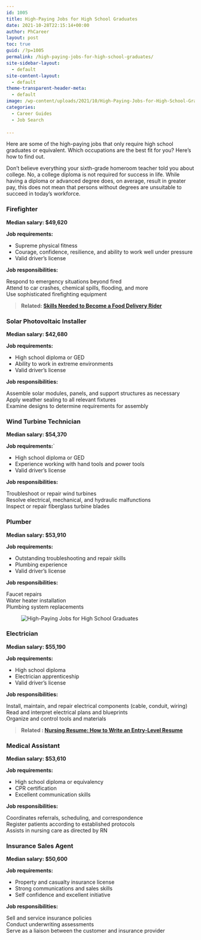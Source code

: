 ```yaml
---
id: 1005
title: High-Paying Jobs for High School Graduates
date: 2021-10-28T22:15:14+00:00
author: PhCareer
layout: post
toc: true
guid: /?p=1005
permalink: /high-paying-jobs-for-high-school-graduates/
site-sidebar-layout:
  - default
site-content-layout:
  - default
theme-transparent-header-meta:
  - default
image: /wp-content/uploads/2021/10/High-Paying-Jobs-for-High-School-Graduates-1.jpg
categories:
  - Career Guides
  - Job Search
 
---
```

Here are some of the high-paying jobs that only require high school graduates or equivalent. Which occupations are the best fit for you? Here&#8217;s how to find out.

Don&#8217;t believe everything your sixth-grade homeroom teacher told you about college. No, a college diploma is not required for success in life. While having a diploma or advanced degree does, on average, result in greater pay, this does not mean that persons without degrees are unsuitable to succeed in today&#8217;s workforce.

 

### **Firefighter**

**Median salary: $49,620**

**Job requirements:**

  * Supreme physical fitness
  * Courage, confidence, resilience, and ability to work well under pressure
  * Valid driver’s license

**Job responsibilities:**

Respond to emergency situations beyond fired  
Attend to car crashes, chemical spills, flooding, and more  
Use sophisticated firefighting equipment

 

 

<blockquote class="wp-block-quote">
  <p>
    <strong>Related: <a href="/skills-needed-to-become-a-food-delivery-rider/">Skills Needed to Become a Food Delivery Rider</a></strong>
  </p>
</blockquote>

### **Solar Photovoltaic Installer**

**Median salary: $42,680**

**Job requirements:**

  * High school diploma or GED
  * Ability to work in extreme environments
  * Valid driver’s license

**Job responsibilities:**

Assemble solar modules, panels, and support structures as necessary  
Apply weather sealing to all relevant fixtures  
Examine designs to determine requirements for assembly

 
 

### **Wind Turbine Technician**

**Median salary: $54,370**

**Job requirements:**\`

  * High school diploma or GED
  * Experience working with hand tools and power tools
  * Valid driver’s license

**Job responsibilities:**

Troubleshoot or repair wind turbines  
Resolve electrical, mechanical, and hydraulic malfunctions  
Inspect or repair fiberglass turbine blades

 
 

### **Plumber**

**Median salary: $53,910**

**Job requirements:**

  * Outstanding troubleshooting and repair skills
  * Plumbing experience
  * Valid driver’s license

**Job responsibilities:**

Faucet repairs  
Water heater installation  
Plumbing system replacements


<figure class="wp-block-image size-full">

<img loading="lazy" width="640" height="427" src="/wp-content/uploads/2021/10/High-Paying-Jobs-for-High-School-Graduates.jpg" alt="High-Paying Jobs for High School Graduates" class="wp-image-1006" srcset="/wp-content/uploads/2021/10/High-Paying-Jobs-for-High-School-Graduates.jpg 640w, /wp-content/uploads/2021/10/High-Paying-Jobs-for-High-School-Graduates-300x200.jpg 300w" sizes="(max-width: 640px) 100vw, 640px" /> </figure> 

 
### **Electrician**

**Median salary: $55,190**

**Job requirements:**

  * High school diploma
  * Electrician apprenticeship
  * Valid driver’s license

**Job responsibilities:**

Install, maintain, and repair electrical components (cable, conduit, wiring)  
Read and interpret electrical plans and blueprints  
Organize and control tools and materials

 

<blockquote class="wp-block-quote">
  <p>
    <strong>Related : <a href="/nursing-resume-how-to-write-an-entry-level-resume/">Nursing Resume: How to Write an Entry-Level Resume</a></strong>
  </p>
</blockquote>

 
### **Medical Assistant**

**Median salary: $53,610**

**Job requirements:**

  * High school diploma or equivalency
  * CPR certification
  * Excellent communication skills

**Job responsibilities:**

Coordinates referrals, scheduling, and correspondence  
Register patients according to established protocols  
Assists in nursing care as directed by RN

 
 
### **Insurance Sales Agent**

**Median salary: $50,600**

**Job requirements:**

  * Property and casualty insurance license
  * Strong communications and sales skills
  * Self confidence and excellent initiative

**Job responsibilities:**

Sell and service insurance policies  
Conduct underwriting assessments  
Serve as a liaison between the customer and insurance provider

 
 